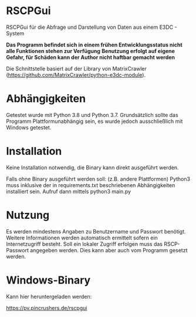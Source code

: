 # RSCPGui
RSCPGui für die Abfrage und Darstellung von Daten aus einem E3DC - System

**Das Programm befindet sich in einem frühen Entwicklungsstatus nicht alle Funktionen stehen zur Verfügung**
**Benutzung erfolgt auf eigene Gefahr, für Schäden kann der Author nicht haftbar gemacht werden**

Die Schnittstelle basiert auf der Library von MatrixCrawler (https://github.com/MatrixCrawler/python-e3dc-module).

# Abhängigkeiten

Getestet wurde mit Python 3.8 und Python 3.7.
Grundsätzlich sollte das Programm Plattformunabhängig sein, es wurde jedoch ausschließlich mit Windows getestet.

# Installation
Keine Installation notwendig, die Binary kann direkt ausgeführt werden. 

Falls ohne Binary ausgeführt werden soll: (z.B. andere Plattformen)
Python3 muss inklusive der in requirements.txt beschriebenen Abhängigkeiten installiert sein.
Aufruf dann mittels python3 main.py

# Nutzung

Es werden mindestens Angaben zu Benutzername und Passwort benötigt. 
Weitere Informationen werden automatisch ermittelt sofern ein Internetzugriff besteht.
Soll ein lokaler Zugriff erfolgen muss das RSCP-Passwort angegeben werden. 
Dies kann aber auch vom Programm gesetzt werden.

# Windows-Binary

Kann hier heruntergeladen werden:

https://pv.pincrushers.de/rscpgui
